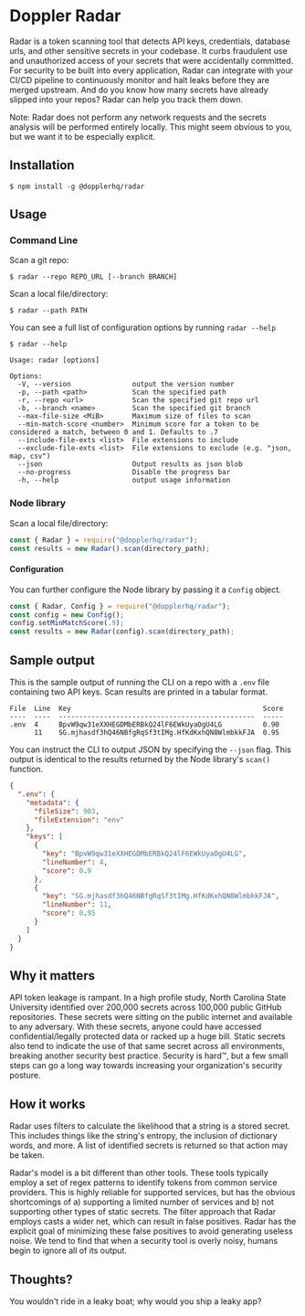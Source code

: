 # Doppler Radar

Radar is a token scanning tool that detects API keys, credentials, database urls, and other sensitive secrets in your codebase. It curbs fraudulent use and unauthorized access of your secrets that were accidentally committed. For security to be built into every application, Radar can integrate with your CI/CD pipeline to continuously monitor and halt leaks before they are merged upstream. And do you know how many secrets have already slipped into your repos? Radar can help you track them down.

Note: Radar does not perform any network requests and the secrets analysis will be performed entirely locally. This might seem obvious to you, but we want it to be especially explicit.

## Installation

```
$ npm install -g @dopplerhq/radar
```

## Usage

### Command Line

Scan a git repo: 
```
$ radar --repo REPO_URL [--branch BRANCH]
```

Scan a local file/directory: 
```
$ radar --path PATH
```

You can see a full list of configuration options by running `radar --help`
```
$ radar --help

Usage: radar [options]

Options:
  -V, --version               output the version number
  -p, --path <path>           Scan the specified path
  -r, --repo <url>            Scan the specified git repo url
  -b, --branch <name>         Scan the specified git branch
  --max-file-size <MiB>       Maximum size of files to scan
  --min-match-score <number>  Minimum score for a token to be considered a match, between 0 and 1. Defaults to .7
  --include-file-exts <list>  File extensions to include
  --exclude-file-exts <list>  File extensions to exclude (e.g. "json, map, csv")
  --json                      Output results as json blob
  --no-progress               Disable the progress bar
  -h, --help                  output usage information
```

### Node library

Scan a local file/directory:

``` js
const { Radar } = require("@dopplerhq/radar");
const results = new Radar().scan(directory_path);
```

#### Configuration

You can further configure the Node library by passing it a `Config` object.

``` js
const { Radar, Config } = require("@dopplerhq/radar");
const config = new Config();
config.setMinMatchScore(.9);
const results = new Radar(config).scan(directory_path);
```

## Sample output

This is the sample output of running the CLI on a repo with a `.env` file containing two API keys. Scan results are printed in a tabular format.

```
File  Line  Key                                               Score
----  ----  ------------------------------------------------  -----
.env  4     BpvW9qw31eXXHEGDMbERBkQ24lF6EWkUyaOgU4LG          0.90
      11    SG.mjhasdf3hQ46NBfgRqSf3tIMg.HfKdKxhQN8WlmbkkFJA  0.95
```

You can instruct the CLI to output JSON by specifying the `--json` flag. This output is identical to the results returned by the Node library's `scan()` function.

```json
{
  ".env": {
    "metadata": {
      "fileSize": 903,
      "fileExtension": "env"
    },
    "keys": [
      {
        "key": "BpvW9qw31eXXHEGDMbERBkQ24lF6EWkUyaOgU4LG",
        "lineNumber": 4,
        "score": 0.9
      },
      {
        "key": "SG.mjhasdf3hQ46NBfgRqSf3tIMg.HfKdKxhQN8WlmbkkFJA",
        "lineNumber": 11,
        "score": 0.95
      }
    ]
  }
}
```

## Why it matters
API token leakage is rampant. In a high profile study, North Carolina State University identified over 200,000 secrets across 100,000 public GitHub repositories. These secrets were sitting on the public internet and available to any adversary. With these secrets, anyone could have accessed confidential/legally protected data or racked up a huge bill. Static secrets also tend to indicate the use of that same secret across all environments, breaking another security best practice. Security is hard™, but a few small steps can go a long way towards increasing your organization's security posture.

## How it works

Radar uses filters to calculate the likelihood that a string is a stored secret. This includes things like the string's entropy, the inclusion of dictionary words, and more. A list of identified secrets is returned so that action may be taken.

Radar's model is a bit different than other tools. These tools typically employ a set of regex patterns to identify tokens from common service providers. This is highly reliable for supported services, but has the obvious shortcomings of a) supporting a limited number of services and b) not supporting other types of static secrets. The filter approach that Radar employs casts a wider net, which can result in false positives. Radar has the explicit goal of minimizing these false positives to avoid generating useless noise. We tend to find that when a security tool is overly noisy, humans begin to ignore all of its output.

## Thoughts?
You wouldn't ride in a leaky boat; why would you ship a leaky app?
